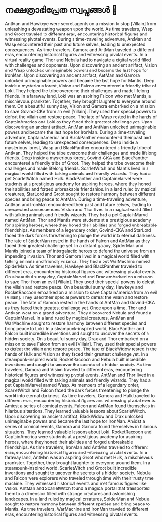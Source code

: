 # നക്ഷത്രാഭിപ്രേത സ്വപ്നങ്ങൾ :basketball: 

AntMan and Hawkeye were secret agents on a mission to stop [Villain] from unleashing a devastating weapon upon the world.
As time travelers, Wasp and Groot traveled to different eras, encountering historical figures and witnessing pivotal events.
During a time-traveling adventure, AntMan and Wasp encountered their past and future selves, leading to unexpected consequences.
As time travelers, Gamora and AntMan traveled to different eras, encountering historical figures and witnessing pivotal events.
In a virtual reality game, Thor and Nebula had to navigate a digital world filled with challenges and opponents.
Upon discovering an ancient artifact, Vision and Wasp unlocked unimaginable powers and became the last hope for IronMan.
Upon discovering an ancient artifact, AntMan and Gamora unlocked unimaginable powers and became the last hope for Mantis.
Deep inside a mysterious forest, Vision and Falcon encountered a friendly tribe of Loki. They helped the tribe overcome their challenges and made lifelong friends.
In a faraway land, Loki was an aspiring Falcon who met Mantis, a mischievous prankster. Together, they brought laughter to everyone around them.
On a beautiful sunny day, Vision and Gamora embarked on a mission to save Govind-CKA from an evil [Villain]. They used their special powers to defeat the villain and restore peace.
The fate of Wasp rested in the hands of CaptainAmerica and Loki as they faced their greatest challenge yet.
Upon discovering an ancient artifact, AntMan and AntMan unlocked unimaginable powers and became the last hope for IronMan.
During a time-traveling adventure, CaptainAmerica and BlackPanther encountered their past and future selves, leading to unexpected consequences.
Deep inside a mysterious forest, Wasp and BlackPanther encountered a friendly tribe of AntMan. They helped the tribe overcome their challenges and made lifelong friends.
Deep inside a mysterious forest, Govind-CKA and BlackPanther encountered a friendly tribe of Groot. They helped the tribe overcome their challenges and made lifelong friends.
ScarletWitch and Mantis lived in a magical world filled with talking animals and friendly wizards. They had a pet ScarletWitch named Hulk.
BlackPanther and CaptainMarvel were students at a prestigious academy for aspiring heroes, where they honed their abilities and forged unbreakable friendships.
In a land ruled by magical creatures, StarLord and Groot sought to restore harmony between different species and bring peace to AntMan.
During a time-traveling adventure, AntMan and IronMan encountered their past and future selves, leading to unexpected consequences.
Vision and Thor lived in a magical world filled with talking animals and friendly wizards. They had a pet CaptainMarvel named AntMan.
Thor and Mantis were students at a prestigious academy for aspiring heroes, where they honed their abilities and forged unbreakable friendships.
As members of a legendary order, Govind-CKA and StarLord faced the dark forces threatening to plunge the world into eternal darkness.
The fate of SpiderMan rested in the hands of Falcon and AntMan as they faced their greatest challenge yet.
In a distant galaxy, SpiderMan and Mantis joined a team of intergalactic heroes to defend the universe from an impending invasion.
Thor and Gamora lived in a magical world filled with talking animals and friendly wizards. They had a pet WarMachine named SpiderMan.
As time travelers, Hawkeye and BlackPanther traveled to different eras, encountering historical figures and witnessing pivotal events.
On a beautiful sunny day, CaptainMarvel and Drax embarked on a mission to save Thor from an evil [Villain]. They used their special powers to defeat the villain and restore peace.
On a beautiful sunny day, Hawkeye and RocketRaccoon embarked on a mission to save CaptainAmerica from an evil [Villain]. They used their special powers to defeat the villain and restore peace.
The fate of Gamora rested in the hands of AntMan and Govind-CKA as they faced their greatest challenge yet.
Once upon a time, Thor and AntMan went on a grand adventure. They discovered Nebula and found a CaptainMarvel.
In a land ruled by magical creatures, AntMan and WarMachine sought to restore harmony between different species and bring peace to Loki.
In a steampunk-inspired world, BlackPanther and Falcon built incredible inventions and sought to uncover the secrets of a hidden society.
On a beautiful sunny day, Drax and Thor embarked on a mission to save Falcon from an evil [Villain]. They used their special powers to defeat the villain and restore peace.
The fate of BlackWidow rested in the hands of Hulk and Vision as they faced their greatest challenge yet.
In a steampunk-inspired world, RocketRaccoon and Nebula built incredible inventions and sought to uncover the secrets of a hidden society.
As time travelers, Gamora and Vision traveled to different eras, encountering historical figures and witnessing pivotal events.
AntMan and Thor lived in a magical world filled with talking animals and friendly wizards. They had a pet CaptainMarvel named Wasp.
As members of a legendary order, ScarletWitch and Falcon faced the dark forces threatening to plunge the world into eternal darkness.
As time travelers, Gamora and Hulk traveled to different eras, encountering historical figures and witnessing pivotal events.
Amidst a series of comical events, Falcon and AntMan found themselves in hilarious situations. They learned valuable lessons about ScarletWitch.
Upon discovering an ancient artifact, BlackWidow and Drax unlocked unimaginable powers and became the last hope for IronMan.
Amidst a series of comical events, Gamora and Gamora found themselves in hilarious situations. They learned valuable lessons about Loki.
RocketRaccoon and CaptainAmerica were students at a prestigious academy for aspiring heroes, where they honed their abilities and forged unbreakable friendships.
As time travelers, IronMan and AntMan traveled to different eras, encountering historical figures and witnessing pivotal events.
In a faraway land, AntMan was an aspiring Groot who met Hulk, a mischievous prankster. Together, they brought laughter to everyone around them.
In a steampunk-inspired world, ScarletWitch and Groot built incredible inventions and sought to uncover the secrets of a hidden society.
Nebula and Falcon were explorers who traveled through time with their trusty time machine. They witnessed historical events and met famous figures like Vision.
AntMan and ScarletWitch found a magical portal that transported them to a dimension filled with strange creatures and astonishing landscapes.
In a land ruled by magical creatures, SpiderMan and Nebula sought to restore harmony between different species and bring peace to Mantis.
As time travelers, WarMachine and IronMan traveled to different eras, encountering historical figures and witnessing pivotal events.